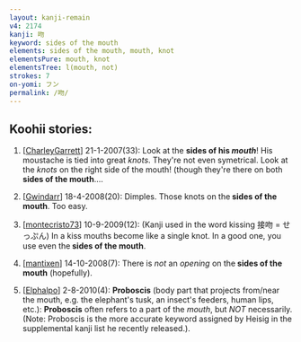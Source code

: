 ```yaml
---
layout: kanji-remain
v4: 2174
kanji: 吻
keyword: sides of the mouth
elements: sides of the mouth, mouth, knot
elementsPure: mouth, knot
elementsTree: l(mouth, not)
strokes: 7
on-yomi: フン
permalink: /吻/
---
```


## Koohii stories: 

1) [<a href="http://kanji.koohii.com/profile/CharleyGarrett">CharleyGarrett</a>] 21-1-2007(33): Look at the <strong>sides of his <em>mouth</em></strong>! His moustache is tied into great <em>knots</em>. They&#039;re not even symetrical. Look at the <em>knots</em> on the right side of the mouth! (though they&#039;re there on both <strong>sides of the mouth</strong>....

2) [<a href="http://kanji.koohii.com/profile/Gwindarr">Gwindarr</a>] 18-4-2008(20): Dimples. Those knots on the<strong> sides of the mouth</strong>. Too easy.

3) [<a href="http://kanji.koohii.com/profile/montecristo73">montecristo73</a>] 10-9-2009(12): (Kanji used in the word kissing 接吻 = せっぷん) In a kiss mouths become like a single knot. In a good one, you use even the<strong> sides of the mouth</strong>.

4) [<a href="http://kanji.koohii.com/profile/mantixen">mantixen</a>] 14-10-2008(7): There is <em>not</em> an <em>opening</em> on the<strong> sides of the mouth</strong> (hopefully).

5) [<a href="http://kanji.koohii.com/profile/Elphalpo">Elphalpo</a>] 2-8-2010(4): <strong>Proboscis</strong> (body part that projects from/near the mouth, e.g. the elephant&#039;s tusk, an insect&#039;s feeders, human lips, etc.): <strong>Proboscis</strong> often refers to a part of the <em>mouth</em>, but <em>NOT</em> necessarily. (Note: Proboscis is the more accurate keyword assigned by Heisig in the supplemental kanji list he recently released.).

